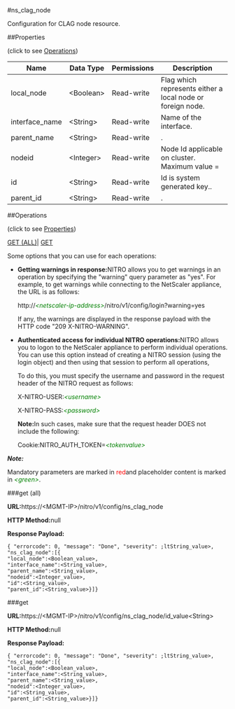 #ns_clag_node

Configuration for CLAG node resource.


##Properties 
<span>(click to see [Operations](#opera))</span>


<table><thead><tr><th>Name</th><th>Data Type</th><th>Permissions</th><th>Description</th></tr></thead><tbody><tr><td>local_node</td><td>&lt;Boolean></td><td>Read-write</td><td>Flag which represents either a local node or foreign node.</td></tr><tr><td>interface_name</td><td>&lt;String></td><td>Read-write</td><td>Name of the interface.</td></tr><tr><td>parent_name</td><td>&lt;String></td><td>Read-write</td><td>.</td></tr><tr><td>nodeid</td><td>&lt;Integer></td><td>Read-write</td><td>Node Id applicable on cluster.<br>Maximum value =</td></tr><tr><td>id</td><td>&lt;String></td><td>Read-write</td><td>Id is system generated key..</td></tr><tr><td>parent_id</td><td>&lt;String></td><td>Read-write</td><td>.</td></tr></tbody></table>
##Operations 
<span>(click to see [Properties](#prope))</span>


[GET (ALL)](#get-)| [GET]()


Some options that you can use for each operations:
<ul><li><p><b>Getting warnings in response:</b>NITRO allows you to get warnings in an operation by specifying the "warning" query parameter as "yes". For example, to get warnings while connecting to the NetScaler appliance, the URL is as follows:</p><p>http://<span style="color:green;font-style:italic;">&lt;netscaler-ip-address&gt;</span>/nitro/v1/config/login?warning=yes</p><p>If any, the warnings are displayed in the response payload with the HTTP code "209 X-NITRO-WARNING".</p></li><li><p><b>Authenticated access for individual NITRO operations:</b>NITRO allows you to logon to the NetScaler appliance to perform individual operations. You can use this option instead of creating a NITRO session (using the login object) and then using that session to perform all operations,</p><p>To do this, you must specify the username and password in the request header of the NITRO request as follows:</p><p>X-NITRO-USER:<span style="color:green;font-style:italic;">&lt;username&gt;</span></p><p>X-NITRO-PASS:<span style="color:green;font-style:italic;">&lt;password&gt;</span></p><p><b>Note:</b>In such cases, make sure that the request header DOES not include the following:</p><p>Cookie:NITRO_AUTH_TOKEN=<span style="color:green;font-style:italic;">&lt;tokenvalue&gt;</span></p></li></ul>



***Note:*** 
Mandatory parameters are marked in <span style="color:#FF0000;">red</span>and placeholder content is marked in <span style="color:green;font-style:italic">&lt;green&gt;</span>.

###get (all)



<b>URL:</b>https://&lt;MGMT-IP&gt;/nitro/v1/config/ns_clag_node
<b>HTTP Method:</b>null
<b>Response Payload: </b>```{ "errorcode": 0, "message": "Done", "severity": ;ltString_value>, "ns_clag_node":[{"local_node":<Boolean_value>,"interface_name":<String_value>,"parent_name":<String_value>,"nodeid":<Integer_value>,"id":<String_value>,"parent_id":<String_value>}]}```



###get



<b>URL:</b>https://&lt;MGMT-IP&gt;/nitro/v1/config/ns_clag_node/id_value&lt;String&gt;
<b>HTTP Method:</b>null
<b>Response Payload: </b>```{ "errorcode": 0, "message": "Done", "severity": ;ltString_value>, "ns_clag_node":[{"local_node":<Boolean_value>,"interface_name":<String_value>,"parent_name":<String_value>,"nodeid":<Integer_value>,"id":<String_value>,"parent_id":<String_value>}]}```



